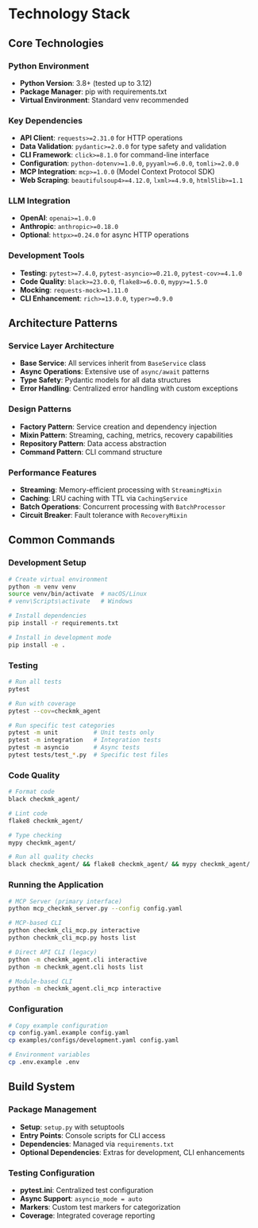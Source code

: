 # Technology Stack

## Core Technologies

### Python Environment
- **Python Version**: 3.8+ (tested up to 3.12)
- **Package Manager**: pip with requirements.txt
- **Virtual Environment**: Standard venv recommended

### Key Dependencies
- **API Client**: `requests>=2.31.0` for HTTP operations
- **Data Validation**: `pydantic>=2.0.0` for type safety and validation
- **CLI Framework**: `click>=8.1.0` for command-line interface
- **Configuration**: `python-dotenv>=1.0.0`, `pyyaml>=6.0.0`, `tomli>=2.0.0`
- **MCP Integration**: `mcp>=1.0.0` (Model Context Protocol SDK)
- **Web Scraping**: `beautifulsoup4>=4.12.0`, `lxml>=4.9.0`, `html5lib>=1.1`

### LLM Integration
- **OpenAI**: `openai>=1.0.0`
- **Anthropic**: `anthropic>=0.18.0`
- **Optional**: `httpx>=0.24.0` for async HTTP operations

### Development Tools
- **Testing**: `pytest>=7.4.0`, `pytest-asyncio>=0.21.0`, `pytest-cov>=4.1.0`
- **Code Quality**: `black>=23.0.0`, `flake8>=6.0.0`, `mypy>=1.5.0`
- **Mocking**: `requests-mock>=1.11.0`
- **CLI Enhancement**: `rich>=13.0.0`, `typer>=0.9.0`

## Architecture Patterns

### Service Layer Architecture
- **Base Service**: All services inherit from `BaseService` class
- **Async Operations**: Extensive use of `async/await` patterns
- **Type Safety**: Pydantic models for all data structures
- **Error Handling**: Centralized error handling with custom exceptions

### Design Patterns
- **Factory Pattern**: Service creation and dependency injection
- **Mixin Pattern**: Streaming, caching, metrics, recovery capabilities
- **Repository Pattern**: Data access abstraction
- **Command Pattern**: CLI command structure

### Performance Features
- **Streaming**: Memory-efficient processing with `StreamingMixin`
- **Caching**: LRU caching with TTL via `CachingService`
- **Batch Operations**: Concurrent processing with `BatchProcessor`
- **Circuit Breaker**: Fault tolerance with `RecoveryMixin`

## Common Commands

### Development Setup
```bash
# Create virtual environment
python -m venv venv
source venv/bin/activate  # macOS/Linux
# venv\Scripts\activate   # Windows

# Install dependencies
pip install -r requirements.txt

# Install in development mode
pip install -e .
```

### Testing
```bash
# Run all tests
pytest

# Run with coverage
pytest --cov=checkmk_agent

# Run specific test categories
pytest -m unit          # Unit tests only
pytest -m integration   # Integration tests
pytest -m asyncio       # Async tests
pytest tests/test_*.py  # Specific test files
```

### Code Quality
```bash
# Format code
black checkmk_agent/

# Lint code
flake8 checkmk_agent/

# Type checking
mypy checkmk_agent/

# Run all quality checks
black checkmk_agent/ && flake8 checkmk_agent/ && mypy checkmk_agent/
```

### Running the Application
```bash
# MCP Server (primary interface)
python mcp_checkmk_server.py --config config.yaml

# MCP-based CLI
python checkmk_cli_mcp.py interactive
python checkmk_cli_mcp.py hosts list

# Direct API CLI (legacy)
python -m checkmk_agent.cli interactive
python -m checkmk_agent.cli hosts list

# Module-based CLI
python -m checkmk_agent.cli_mcp interactive
```

### Configuration
```bash
# Copy example configuration
cp config.yaml.example config.yaml
cp examples/configs/development.yaml config.yaml

# Environment variables
cp .env.example .env
```

## Build System

### Package Management
- **Setup**: `setup.py` with setuptools
- **Entry Points**: Console scripts for CLI access
- **Dependencies**: Managed via `requirements.txt`
- **Optional Dependencies**: Extras for development, CLI enhancements

### Testing Configuration
- **pytest.ini**: Centralized test configuration
- **Async Support**: `asyncio_mode = auto`
- **Markers**: Custom test markers for categorization
- **Coverage**: Integrated coverage reporting